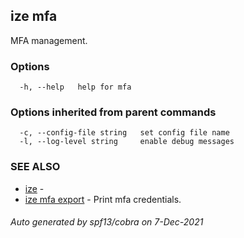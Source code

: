 ## ize mfa

MFA management.

### Options

```
  -h, --help   help for mfa
```

### Options inherited from parent commands

```
  -c, --config-file string   set config file name
  -l, --log-level string     enable debug messages
```

### SEE ALSO

* [ize](ize.md)	 - 
* [ize mfa export](ize_mfa_export.md)	 - Print mfa credentials.

###### Auto generated by spf13/cobra on 7-Dec-2021
